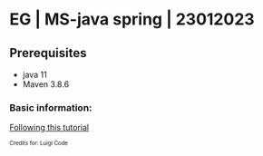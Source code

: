 # EG | MS-java spring | 23012023

## Prerequisites

* java 11
* Maven 3.8.6

### Basic information:

[Following this tutorial](https://www.youtube.com/watch?v=czWbpqC1fLY)

<sub><sup>Credits for: Luigi Code</sup></sub>
